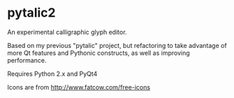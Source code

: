 # pytalic2
An experimental calligraphic glyph editor.  

Based on my previous "pytalic" project, but refactoring to take advantage of more Qt features and Pythonic constructs, as well as improving performance.  

Requires Python 2.x and PyQt4

Icons are from http://www.fatcow.com/free-icons